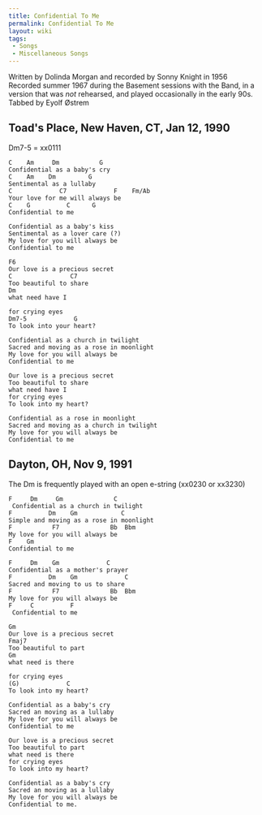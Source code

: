 ```yaml
---
title: Confidential To Me
permalink: Confidential To Me
layout: wiki
tags:
 - Songs
 - Miscellaneous Songs
---
```


Written by Dolinda Morgan and recorded by Sonny Knight in 1956  
Recorded summer 1967 during the Basement sessions with the Band, in a
version that was *not* rehearsed, and played occasionally in the early
90s.  
Tabbed by Eyolf Østrem

<h2 class="songversion">
Toad's Place, New Haven, CT, Jan 12, 1990

</h2>
Dm7-5 = xx0111

    C    Am     Dm           G
    Confidential as a baby's cry
    C    Am    Dm         G
    Sentimental as a lullaby
    C             C7             F    Fm/Ab
    Your love for me will always be
    C    G          C      G
    Confidential to me

    Confidential as a baby's kiss
    Sentimental as a lover care (?)
    My love for you will always be
    Confidential to me

    F6
    Our love is a precious secret
    C                C7
    Too beautiful to share
    Dm
    what need have I

    for crying eyes
    Dm7-5             G
    To look into your heart?

    Confidential as a church in twilight
    Sacred and moving as a rose in moonlight
    My love for you will always be
    Confidential to me

    Our love is a precious secret
    Too beautiful to share
    what need have I
    for crying eyes
    To look into my heart?

    Confidential as a rose in moonlight
    Sacred and moving as a church in twilight
    My love for you will always be
    Confidential to me

<h2 class="songversion">
Dayton, OH, Nov 9, 1991

</h2>
The Dm is frequently played with an open e-string (xx0230 or xx3230)

    F     Dm     Gm              C
     Confidential as a church in twilight
    F          Dm    Gm            C
    Simple and moving as a rose in moonlight
    F           F7              Bb  Bbm
    My love for you will always be
    F    Gm
    Confidential to me

    F     Dm    Gm             C
    Confidential as a mother's prayer
    F          Dm    Gm             C
    Sacred and moving to us to share
    F           F7              Bb  Bbm
    My love for you will always be
    F     C          F
     Confidential to me

    Gm
    Our love is a precious secret
    Fmaj7
    Too beautiful to part
    Gm
    what need is there

    for crying eyes
    (G)             C
    To look into my heart?

    Confidential as a baby's cry
    Sacred an moving as a lullaby
    My love for you will always be
    Confidential to me

    Our love is a precious secret
    Too beautiful to part
    what need is there
    for crying eyes
    To look into my heart?

    Confidential as a baby's cry
    Sacred an moving as a lullaby
    My love for you will always be
    Confidential to me.
